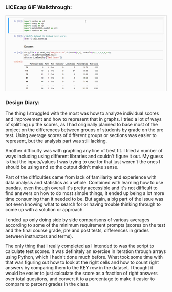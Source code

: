 ### LICEcap GIF Walkthrough:

![alt text](https://github.com/xavierdms/data-analysis-assignment/blob/master/walkthrough.gif "LICEcap GIF Walkthrough")

### Design Diary:

The thing I struggled with the most was how to analyze individual scores and improvement and how to represent that in graphs. I tried a lot of ways of splitting up the scores, as I had originally planned to base most of the project on the differences between groups of students by grade on the pre test. Using average scores of different groups or sections was easier to represent, but the analysis part was still lacking. 

Another difficulty was with graphing any line of best fit. I tried a number of ways including using different libraries and couldn't figure it out. My guess is that the inputs/values I was trying to use for that just weren't the ones I should be using and so the output didn't make sense. 

Part of the difficulties came from lack of familiarity and experience with data analysis and statistics as a whole. Combined with learning how to use pandas, even though overall it's pretty accessible and it's not difficult to find answers on how to do most simple things, it ended up being a lot more time consuming than it needed to be. But again, a big part of the issue was not even knowing what to search for or having trouble thinking through to come up with a solution or approach.

I ended up only doing side by side comparisons of various averages according to some of the minimum requirement prompts (scores on the test and the final course grade,  pre and post tests, differences in grades between instructors and terms).

The only thing that I really completed as I intended to was the script to calculate test scores. It was definitely an exercise in iteration through arrays using Python, which I hadn't done much before. What took some time with that was figuring out how to look at the right cells and how to count right answers by comparing them to the KEY row in the dataset. I thought it would be easier to just calculate the score as a fraction of right answers over total questions, and convert it to a percentage to make it easier to compare to percent grades in the class.